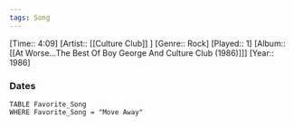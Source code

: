 ```yaml
---
tags: Song  
---
```

[Time:: 4:09]
[Artist:: [[Culture Club]] ]
[Genre:: Rock]
[Played:: 1]
[Album:: [[At Worse...The Best Of Boy George And Culture Club (1986)]]]
[Year:: 1986]
### Dates
````dataview
TABLE Favorite_Song
WHERE Favorite_Song = "Move Away"
````